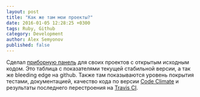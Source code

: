 ```yaml
---
layout: post
title: "Как же там мои проекты?"
date: 2016-01-05 12:28:25 +0300
tags: Ruby, Github
category: Development
author: Alex Semyonov
published: false
---
```


Сделал [приборную панель](/software/) для своих проектов с открытым исходным кодом.
Это таблица с показателями текущей стабильной версии, а так же bleeding edge на github.
Также там показываются уровень покрытия тестами, документацией, качество кода по версии [Code Climate](https://codeclimate.com/) и результаты последнего перестроения на [Travis CI](http://travis-ci.org/).
